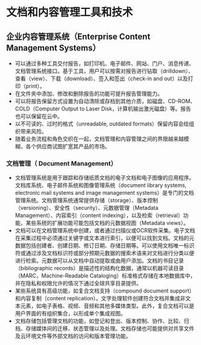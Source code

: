 # 文档和内容管理工具和技术

## 企业内容管理系统（Enterprise Content Management Systems）

- 可以通过多种工具交付报告，如打印机、电子邮件、网站、门户、消息传递、文档管理系统接口。基于工具，用户可以按需对报告进行钻取（drilldown）、查看（view）、下载（download）、签入和签出（check-in and out）以及打印（print）。
- 在文件夹中添加、修改和删除报告的功能可提升报告管理能力。
- 可以将报告保留方式设置为自动清除或存档到其他介质，如磁盘、CD-ROM、COLD（Computer Output to Laser Disk，计算机输出激光磁盘）等。报告也可以保留在云中。
- 以不可读的、过时的格式（unreadable, outdated formats）保留内容会给组织带来风险。
- 随着业务流程和角色交织在一起，文档管理和内容管理之间的界限越来越模糊，各个供应商试图扩宽其产品的市场。

### 文档管理（ Document Management）

- 文档管理系统是用于跟踪和存储纸质文档的电子文档和电子图像的应用程序。文档库系统、电子邮件系统和图像管理系统（document library systems, electronic mail systems and image management systems）是专门的文档管理系统。文档管理系统通常提供存储（storage）、版本控制（versioning）、安全性（security）、元数据管理（Metadata Management）、内容索引（content indexing），以及检索（retrieval）功能，某些系统的扩展功能可能包括文档的元数据视图（Metadata views）。
- 文档可以在文档管理系统中创建，或者通过扫描仪或OCR软件采集。电子文档在采集过程中必须通过关键字或文本进行索引，以便可以找到文档。文档的元数据包括创建者、创建日期、修订日期、存储日期等。可以使用文档唯一标识符或通过涉及文档标识符或部分预期元数据的搜索术语来对文档进行分类以便进行检索。元数据可以从文档中自动提取或由用户添加。文档的书目记录（bibliographic records）是描述性的结构化数据，通常以机器可读目录（MARC，Machine-Readable Cataloging）标准格式存储在本地数据库中，并在隐私和权限允许的情况下通过全球共享目录提供。
- 某些系统具有高级功能，如复合文档支持（compound document support）和内容复制（content replication）。文字处理软件创建符合文档并集成非文本元素，如电子表格、视频、音频和其他多媒体类型。此外，复合文档可以是用户界面的有组织集合，以形成单个集成视图。
- 文档存储包括管理文档的功能，如登记和登出、版本控制、协作、比较、归档、存储媒体间的迁移、状态管理以及处理。文档存储也可能提供对共享文件及云环境文件等外部文档的访问和版本管理功能。

